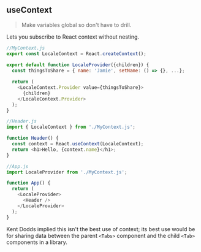﻿## useContext

> Make variables global so don't have to drill.

Lets you subscribe to React context without nesting.

```javascript
//MyContext.js
export const LocaleContext = React.createContext();
	
export default function LocaleProvider({children}) {
  const thingsToShare = { name: 'Jamie', setName: () => {}, ...};

  return (
    <LocaleContext.Provider value={thingsToShare}>
      {children}
    </LocaleContext.Provider>
  );
}

//Header.js
import { LocaleContext } from './MyContext.js';

function Header() {
  const context = React.useContext(LocaleContext);
  return <h1>Hello, {context.name}</h1>;
}

//App.js
import LocaleProvider from './MyContext.js';

function App() {
  return (
    <LocaleProvider>
      <Header />
    </LocaleProvider>
  );
}
```
Kent Dodds implied this isn't the best use of context; its best use would be for sharing data between the parent `<Tabs>` component and the child `<Tab>` components in a library.

